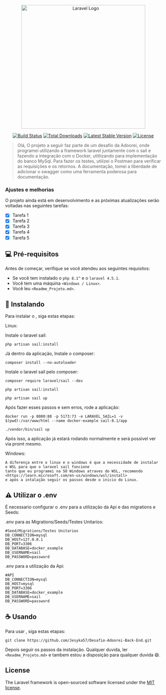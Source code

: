 <p align="center"><a href="https://laravel.com" target="_blank"><img src="https://raw.githubusercontent.com/laravel/art/master/logo-lockup/5%20SVG/2%20CMYK/1%20Full%20Color/laravel-logolockup-cmyk-red.svg" width="400" alt="Laravel Logo"></a></p>

<p align="center">
<a href="https://github.com/laravel/framework/actions"><img src="https://github.com/laravel/framework/workflows/tests/badge.svg" alt="Build Status"></a>
<a href="https://packagist.org/packages/laravel/framework"><img src="https://img.shields.io/packagist/dt/laravel/framework" alt="Total Downloads"></a>
<a href="https://packagist.org/packages/laravel/framework"><img src="https://img.shields.io/packagist/v/laravel/framework" alt="Latest Stable Version"></a>
<a href="https://packagist.org/packages/laravel/framework"><img src="https://img.shields.io/packagist/l/laravel/framework" alt="License"></a>
</p>

> Olá, O projeto a seguir faz parte de um desafio da Adoorei, onde programei utilizando a framework laravel juntamente com  o sail e fazendo a integração com o Docker, utitlizando para implementação do banco MySql. Para fazer os testes, utilizei o Postman para verificar as requisições e os retornos. A documentação, tomei a liberdade de adicionar o swagger como uma ferramenta poderosa para documentação.

### Ajustes e melhorias

O projeto ainda está em desenvolvimento e as próximas atualizações serão voltadas nas seguintes tarefas:

- [x] Tarefa 1
- [x] Tarefa 2
- [x] Tarefa 3
- [X] Tarefa 4
- [X] Tarefa 5

## 💻 Pré-requisitos

Antes de começar, verifique se você atendeu aos seguintes requisitos:

- Se você tem instalado o  ```php 8.1^``` e o ```laravel 4.5.1```.
- Você tem uma máquina ``<Windows / Linux>``.
- Você leu `<Readme_Projeto.md>`.

## 🚀 Instalando <Desafio-Adoorei-Back-End>

Para instalar o <Desafio-Adoorei-Back-End>, siga estas etapas:

Linux:

Instale o laravel sail:
```
php artisan sail:install
```

Já dentro da aplicação, Instale o composer:
```
composer install --no-autoloader
```

Instale o laravel sail pelo composer:
```
composer require laravel/sail --dev
```
```
php artisan sail:install
```
```
php artisan sail up
```
Após fazer esses passos e sem erros, rode a aplicação:
```
docker run -p 8080:80 -p 5173:73 -e LARAVEL_SAIL=1 -v $(pwd):/var/www/html --name docker-example sail-8.1/app
```
```
./vendor/bin/sail up
```
Após isso, a aplicação já estará rodando normalmente e será possivel ver via promt mesmo.

Windows:

```
A diferença entre o linux e o windows é que a necessidade de instalar o WSL para que o laravel sail funcione
tanto que eu programei na SO Windows atraves do WSL, recomendo <https://learn.microsoft.com/en-us/windows/wsl/install>
e após a intalação seguir os passos desde o inicio do Linux.
```
## ⚠️ Utilizar o .env
É necessario configurar o .env para a utilização da Api e das migrations e Seeds:

.env para as Migrations/Seeds/Testes Unitarios:
```
#Seed/Migrations/Testes Unitarios
DB_CONNECTION=mysql
DB_HOST=127.0.0.1
DB_PORT=3306
DB_DATABASE=docker_example
DB_USERNAME=sail
DB_PASSWORD=password
```

.env para a utilização da Api:
```
#API
DB_CONNECTION=mysql
DB_HOST=mysql
DB_PORT=3306
DB_DATABASE=docker_example
DB_USERNAME=sail
DB_PASSWORD=password
```

## ☕ Usando <Desafio-Adoorei-Back-End>

Para usar <Desafio-Adoorei-Back-End>, siga estas etapas:

```
git clone https://github.com/Jesyka57/Desafio-Adoorei-Back-End.git
```

Depois seguir os passos da instalação. Qualquer duvida, ler `<Readme_Projeto.md>` e tambem estou a disposição para qualquer duvida 😄.


## License

The Laravel framework is open-sourced software licensed under the [MIT license](https://opensource.org/licenses/MIT).
